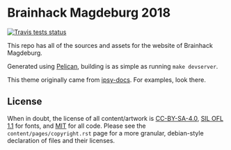 # Brainhack Magdeburg 2018 #

[![Travis tests status](https://secure.travis-ci.org/psychoinformatics-de/brainhack-2018.png?branch=master)](https://travis-ci.org/psychoinformatics-de/brainhack-2018)


This repo has all of the sources and assets for the website of Brainhack Magdeburg.

Generated using [Pelican](http://blog.getpelican.com/), building is as simple as
running ``make devserver``.

This theme originally came from
[ipsy-docs](https://github.com/psychoinformatics-de/ipsy-docs). For examples,
look there.

## License ##
When in doubt, the license of all content/artwork is
[CC-BY-SA-4.0](https://creativecommons.org/licenses/by-sa/4.0/legalcode), [SIL
OFL 1.1](http://scripts.sil.org/cms/scripts/page.php?item_id=OFL_web) for fonts,
and [MIT](https://opensource.org/licenses/MIT) for all code. Please see the
`content/pages/copyright.rst` page for a more granular, debian-style declaration
of files and their licenses.

